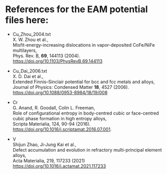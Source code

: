 # References for the EAM potential files here:

* Cu_Zhou_2004.txt \
X. W. Zhou et al., \
Misfit-energy-increasing dislocations in vapor-deposited CoFe/NiFe multilayers, \
Phys. Rev. B, **69**, 144113 (2004). \
https://doi.org/10.1103/PhysRevB.69.144113
* Cu_Dai_2006.txt \
X. D. Dai et al., \
Extended Finnis–Sinclair potential for bcc and fcc metals and alloys, \
Journal of Physics: Condensed Matter **18**, 4527 (2006). \
https://doi.org/10.1088/0953-8984/18/19/008

* Cr \
  G. Anand, R. Goodall, Colin L. Freeman,\
  Role of configurational entropy in body-centred cubic or face-centred cubic phase formation in high entropy alloys,\
  Scripta Materialia, 124, 90-94 (2016).\
  https://doi.org/10.1016/j.scriptamat.2016.07.001.

* V\
  Shijun Zhao, Ji-Jung Kai et al.,\
  Defect accumulation and evolution in refractory multi-principal element alloys,\
  Acta Materialia, 219, 117233 (2021)\
  https://doi.org/10.1016/j.actamat.2021.117233